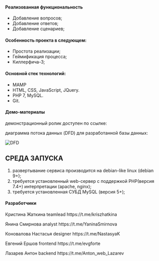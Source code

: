 <h4>Реализованная функциональность</h4>
<ul>
    <li>Добавление вопросов;</li>
    <li>Добавление ответов;</li>
    <li>Добавление сценариев;</li>
</ul> 
<h4>Особенность проекта в следующем:</h4>
<ul>
 <li>Простота реализации;</li>
 <li>Геймификация процесса;</li>
 <li>Киллерфича-3;</li>  
 </ul>
<h4>Основной стек технологий:</h4>
<ul>
    <li>MAMP</li>
	<li>HTML, CSS, JavaScript, JQuery.</li>
	<li>PHP 7, MySQL.</li>
	<li>Git.</li>
  
 </ul>

<h4>Демо-материалы</h4>
<p>демонстрационный ролик доступен по ссылке: </p>
<p>диаграмма потока данных (DFD) для разработанной базы данных:</p>
<img src="https://sun9-9.userapi.com/impg/E8t7b-S8xhrx4nbZDPQiLB0gXdyh3gjh1qEExA/TLiqNacUSJQ.jpg?size=822x428&quality=96&sign=67014a4fcf66ed15aa732e438718a556&type=album" alt="DFD">


СРЕДА ЗАПУСКА
------------
1) развертывание сервиса производится на debian-like linux (debian 9+);
2) требуется установленный web-сервер с поддержкой PHP(версия 7.4+) интерпретации (apache, nginx);
3) требуется установленная СУБД MySQL (версия 5+);



<h4>Разработчики</h4>

<P>Кристина Жаткина teamlead https://t.me/kriszhatkina</P>
<P>Янина Смирнова analyst https://t.me/YaninaSmirnova</P>
<P>Коновалова Настасья designer  https://t.me/NastasyaK</P>
<P>Евгений Ершов frontend https://t.me/evgforte</P>
<P>Лазарев Антон backend https://t.me/Anton_web_Lazarev</P>
